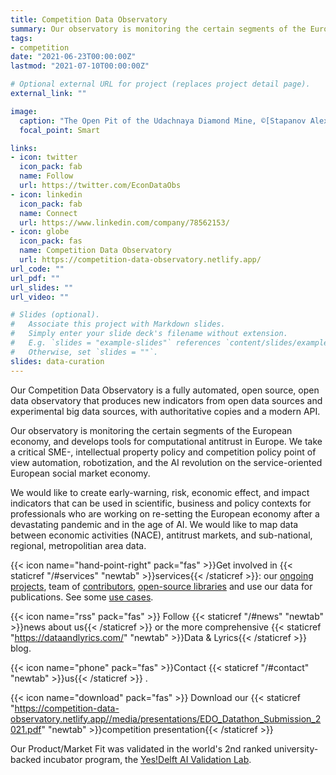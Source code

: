```yaml
---
title: Competition Data Observatory
summary: Our observatory is monitoring the certain segments of the European economy, and develops tools for computational antitrust in Europe.
tags:
- competition
date: "2021-06-23T00:00:00Z"
lastmod: "2021-07-10T00:00:00Z"

# Optional external URL for project (replaces project detail page).
external_link: ""

image:
  caption: "The Open Pit of the Udachnaya Diamond Mine, ©[Stapanov Alexander](https://commons.wikimedia.org/w/index.php?curid=350061)"
  focal_point: Smart

links:
- icon: twitter
  icon_pack: fab
  name: Follow
  url: https://twitter.com/EconDataObs
- icon: linkedin
  icon_pack: fab
  name: Connect
  url: https://www.linkedin.com/company/78562153/
- icon: globe
  icon_pack: fas
  name: Competition Data Observatory
  url: https://competition-data-observatory.netlify.app/
url_code: ""
url_pdf: ""
url_slides: ""
url_video: ""

# Slides (optional).
#   Associate this project with Markdown slides.
#   Simply enter your slide deck's filename without extension.
#   E.g. `slides = "example-slides"` references `content/slides/example-slides.md`.
#   Otherwise, set `slides = ""`.
slides: data-curation
---
```


Our Competition Data Observatory is a fully automated, open source, open data observatory that produces new indicators from open data sources and experimental big data sources, with authoritative copies and a modern API.

Our observatory is monitoring the certain segments of the European economy, and develops tools for computational antitrust in Europe. We take a critical SME-, intellectual property policy and competition policy point of view automation, robotization, and the AI revolution on the service-oriented European social market economy.

We would like to create early-warning, risk, economic effect, and impact indicators that can be used in scientific, business and policy contexts for professionals who are working on re-setting the European economy after a devastating pandemic and in the age of AI. We would like to map data between economic activities (NACE), antitrust markets, and sub-national, regional, metropolitian area data.

{{< icon name="hand-point-right" pack="fas" >}}Get involved in {{< staticref  "/#services" "newtab"  >}}services{{< /staticref >}}: our [ongoing projects](/#projects), team of [contributors](https://competition-data-observatory.netlify.app//#contributors), [open-source libraries](https://competition-data-observatory.netlify.app//#software) and use our data for publications. See some [use cases](https://competition-data-observatory.netlify.app//#featured).

{{< icon name="rss" pack="fas" >}} Follow {{< staticref "/#news" "newtab" >}}news about us{{< /staticref >}} or the more comprehensive {{< staticref "https://dataandlyrics.com/" "newtab" >}}Data & Lyrics{{< /staticref >}}  blog.

{{< icon name="phone" pack="fas" >}}Contact {{< staticref "/#contact" "newtab" >}}us{{< /staticref >}} .

{{< icon name="download" pack="fas" >}} Download our {{< staticref "https://competition-data-observatory.netlify.app//media/presentations/EDO_Datathon_Submission_2021.pdf" "newtab" >}}competition presentation{{< /staticref >}}

Our Product/Market Fit was validated in the world's 2nd ranked university-backed incubator program, the [Yes!Delft AI Validation Lab](https://competition-data-observatory.netlify.app/post/2020-09-25-yesdelft-validation/).


